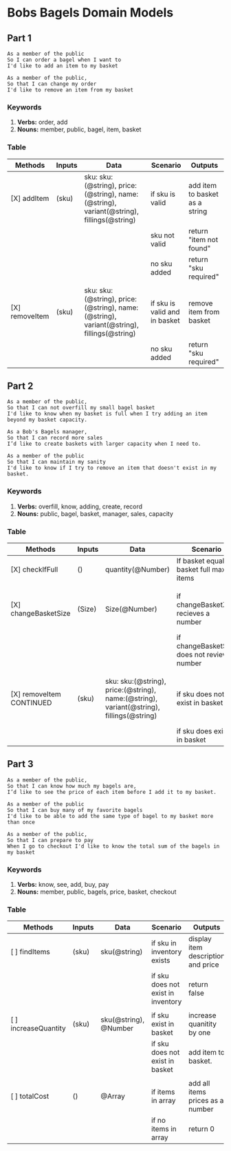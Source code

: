 # Bobs Bagels Domain Models

## Part 1

```
As a member of the public
So I can order a bagel when I want to
I'd like to add an item to my basket
```

```
As a member of the public,
So that I can change my order
I'd like to remove an item from my basket
```

### Keywords

1. **Verbs:** order, add
2. **Nouns:** member, public, bagel, item, basket

### Table

| Methods | Inputs | Data | Scenario | Outputs
| ------ | ------ | ------ | ----- | ------
|[X] addItem|(sku)|sku: sku:(@string), price:(@string), name:(@string), variant(@string), fillings(@string) |if sku is valid| add item to basket as a string
||||sku not valid|return "item not found"
||||no sku added| return "sku required"
|||||
|[X] removeItem|(sku)|sku: sku:(@string), price:(@string), name:(@string), variant(@string), fillings(@string) |if sku is valid and in basket| remove item from basket
||||no sku added| return "sku required"


## Part 2

```
As a member of the public,
So that I can not overfill my small bagel basket
I'd like to know when my basket is full when I try adding an item beyond my basket capacity.
```

```
As a Bob's Bagels manager,
So that I can record more sales
I’d like to create baskets with larger capacity when I need to.
```

```
As a member of the public
So that I can maintain my sanity
I'd like to know if I try to remove an item that doesn't exist in my basket.
```

### Keywords

1. **Verbs:** overfill, know, adding, create, record
2. **Nouns:** public, bagel, basket, manager, sales, capacity

### Table

| Methods | Inputs | Data | Scenario | Outputs
| ------ | ------ | ------ | ----- | -----
|[X] checkIfFull|()|quantity(@Number)|If basket equals to basket full max items| return "basket is full"
|||||
|[X] changeBasketSize|(Size)|Size(@Number)|if changeBasketZise recieves a number| change the basket size allowance
||||if changeBasketSize does not revieve a number| return "error, set basket size"
|||||
|[X] removeItem CONTINUED|(sku)|sku: sku:(@string), price:(@string), name:(@string), variant(@string), fillings(@string) |if sku does not exist in basket| return "false" and "item does not exist in basket"
||||if sku does exist in basket| return sku.


## Part 3

```
As a member of the public,
So that I can know how much my bagels are,
I’d like to see the price of each item before I add it to my basket.
```

```
As a member of the public
So that I can buy many of my favorite bagels
I'd like to be able to add the same type of bagel to my basket more than once
```

```
As a member of the public,
So that I can prepare to pay
When I go to checkout I'd like to know the total sum of the bagels in my basket
```

### Keywords

1. **Verbs:** know, see, add, buy, pay
2. **Nouns:** member, public, bagels, price, basket, checkout

### Table

| Methods | Inputs | Data | Scenario | Outputs
| ------ | ------ | ------ | ----- | -----
|[ ] findItems|(sku)|sku(@string)|if sku in inventory exists| display item description and price
||||if sku does not exist in inventory| return false
|||||
|[ ] increaseQuantity|(sku)|sku(@string), @Number|if sku exist in basket| increase quanitity by one
||||if sku does not exist in basket| add item to basket.
|||||
|[ ] totalCost|()|@Array|if items in array|add all items prices as a number
||||if no items in array|return 0

